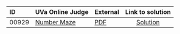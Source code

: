 | ID | UVa Online Judge | External | Link to solution |
|:---|:---|:---|:---:|
| 00929 | [Number Maze](https://onlinejudge.org/index.php?option=com_onlinejudge&Itemid=8&page=show_problem&problem=870) | [PDF](https://onlinejudge.org/external/9/929.pdf) | [Solution](https%3A//github.com/versenyi98/programming-contests/tree/master/UVa%20Online%20Judge/00929%2520-%2520Number%2520Maze)|
